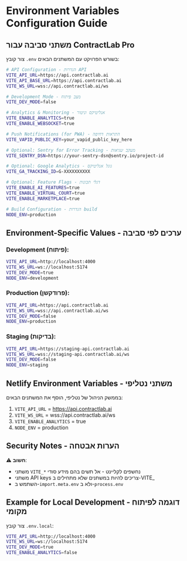 # Environment Variables Configuration Guide

## משתני סביבה עבור ContractLab Pro

צור קובץ `.env` בשורש הפרויקט עם המשתנים הבאים:

```bash
# API Configuration - הגדרות API
VITE_API_URL=https://api.contractlab.ai
VITE_API_BASE_URL=https://api.contractlab.ai
VITE_WS_URL=wss://api.contractlab.ai/ws

# Development Mode - מצב פיתוח
VITE_DEV_MODE=false

# Analytics & Monitoring - אנליטיקס וניטור
VITE_ENABLE_ANALYTICS=true
VITE_ENABLE_WEBSOCKET=true

# Push Notifications (for PWA) - התראות דחיפה
VITE_VAPID_PUBLIC_KEY=your_vapid_public_key_here

# Optional: Sentry for Error Tracking - מעקב שגיאות
VITE_SENTRY_DSN=https://your-sentry-dsn@sentry.io/project-id

# Optional: Google Analytics - גוגל אנליטיקס
VITE_GA_TRACKING_ID=G-XXXXXXXXXX

# Optional: Feature Flags - דגלי תכונות
VITE_ENABLE_AI_FEATURES=true
VITE_ENABLE_VIRTUAL_COURT=true
VITE_ENABLE_MARKETPLACE=true

# Build Configuration - הגדרות build
NODE_ENV=production
```

## Environment-Specific Values - ערכים לפי סביבה

### Development (פיתוח):

```bash
VITE_API_URL=http://localhost:4000
VITE_WS_URL=ws://localhost:5174
VITE_DEV_MODE=true
NODE_ENV=development
```

### Production (פרודקשן):

```bash
VITE_API_URL=https://api.contractlab.ai
VITE_WS_URL=wss://api.contractlab.ai/ws
VITE_DEV_MODE=false
NODE_ENV=production
```

### Staging (בדיקות):

```bash
VITE_API_URL=https://staging-api.contractlab.ai
VITE_WS_URL=wss://staging-api.contractlab.ai/ws
VITE_DEV_MODE=false
NODE_ENV=staging
```

## Netlify Environment Variables - משתני נטליפי

בממשק הניהול של נטליפי, הוסף את המשתנים הבאים:

1. `VITE_API_URL` = https://api.contractlab.ai
2. `VITE_WS_URL` = wss://api.contractlab.ai/ws
3. `VITE_ENABLE_ANALYTICS` = true
4. `NODE_ENV` = production

## Security Notes - הערות אבטחה

⚠️ **חשוב**:

- משתני `VITE_*` נחשפים לקליינט - אל תשים בהם מידע סודי
- משתני API keys צריכים להיות במשתנים שלא מתחילים ב-VITE\_
- השתמש ב-`import.meta.env` ולא ב-`process.env`

## Example for Local Development - דוגמה לפיתוח מקומי

צור קובץ `.env.local`:

```bash
VITE_API_URL=http://localhost:4000
VITE_WS_URL=ws://localhost:5174
VITE_DEV_MODE=true
VITE_ENABLE_ANALYTICS=false
```
